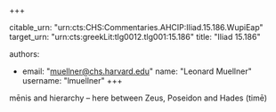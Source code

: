 +++


citable_urn: "urn:cts:CHS:Commentaries.AHCIP:Iliad.15.186.WupiEap"
target_urn: "urn:cts:greekLit:tlg0012.tlg001:15.186"
title: "Iliad 15.186"

authors:
- email: "muellner@chs.harvard.edu"
  name: "Leonard Muellner"
  username: "lmuellner"
+++

<p>mēnis and hierarchy – here between Zeus, Poseidon and Hades (timē)</p>